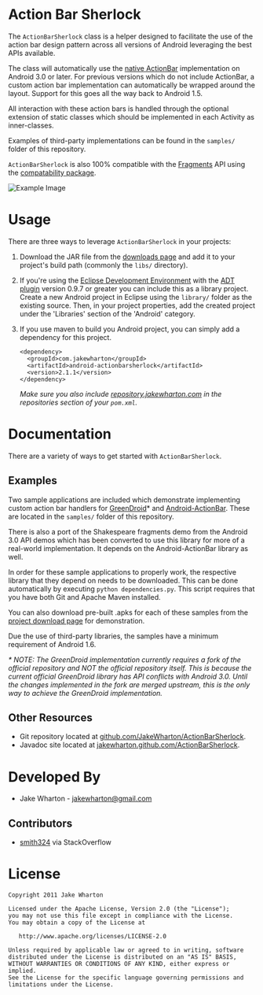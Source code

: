 Action Bar Sherlock
===================

The `ActionBarSherlock` class is a helper designed to facilitate the use of
the action bar design pattern across all versions of Android leveraging the
best APIs available.

The class will automatically use the [native ActionBar][1] implementation on
Android 3.0 or later. For previous versions which do not include ActionBar, a
custom action bar implementation can automatically be wrapped around the
layout. Support for this goes all the way back to Android 1.5.

All interaction with these action bars is handled through the optional
extension of static classes which should be implemented in each Activity as
inner-classes.

Examples of third-party implementations can be found in the `samples/` folder
of this repository.

`ActionBarSherlock` is also 100% compatible with the [Fragments][2] API using
the [compatability package][3].

![Example Image][4]



Usage
=====

There are three ways to leverage `ActionBarSherlock` in your projects:

 1. Download the JAR file from the [downloads page][5] and add it to your
    project's build path (commonly the `libs/` directory).
 2. If you're using the [Eclipse Development Environment][6] with the [ADT
    plugin][7] version 0.9.7 or greater you can include this as a library
    project. Create a new Android project in Eclipse using the `library/` folder
    as the existing source. Then, in your project properties, add the created
    project under the 'Libraries' section of the 'Android' category.
 3. If you use maven to build you Android project, you can simply add a
    dependency for this project.
    
        <dependency>
          <groupId>com.jakewharton</groupId>
          <artifactId>android-actionbarsherlock</artifactId>
          <version>2.1.1</version>
        </dependency>
    
    *Make sure you also include [repository.jakewharton.com][8] in the
    repositories section of your `pom.xml`.*



Documentation
=============

There are a variety of ways to get started with `ActionBarSherlock`.


Examples
--------

Two sample applications are included which demonstrate implementing custom
action bar handlers for [GreenDroid][9]* and [Android-ActionBar][10]. These are
located in the `samples/` folder of this repository.

There is also a port of the Shakespeare fragments demo from the Android 3.0 API
demos which has been converted to use this library for more of a real-world
implementation. It depends on the Android-ActionBar library as well.

In order for these sample applications to properly work, the respective library
that they depend on needs to be downloaded. This can be done automatically by
executing `python dependencies.py`. This script requires that you have both Git
and Apache Maven installed.

You can also download pre-built .apks for each of these samples from the
[project download page][11] for demonstration.

Due the use of third-party libraries, the samples have a minimum requirement of
Android 1.6.

_* NOTE: The GreenDroid implementation currently requires a fork of the official
repository and NOT the official repository itself. This is because the current
official GreenDroid library has API conflicts with Android 3.0. Until the changes
implemented in the fork are merged upstream, this is the only way to achieve
the GreenDroid implementation._


Other Resources
---------------

 * Git repository located at [github.com/JakeWharton/ActionBarSherlock][12].
 * Javadoc site located at [jakewharton.github.com/ActionBarSherlock][13].



Developed By
============

* Jake Wharton - <jakewharton@gmail.com>


Contributors
------------

 * [smith324](http://stackoverflow.com/users/413575/smith324) via StackOverflow



License
=======

    Copyright 2011 Jake Wharton

    Licensed under the Apache License, Version 2.0 (the "License");
    you may not use this file except in compliance with the License.
    You may obtain a copy of the License at

       http://www.apache.org/licenses/LICENSE-2.0

    Unless required by applicable law or agreed to in writing, software
    distributed under the License is distributed on an "AS IS" BASIS,
    WITHOUT WARRANTIES OR CONDITIONS OF ANY KIND, either express or implied.
    See the License for the specific language governing permissions and
    limitations under the License.





 [1]: http://developer.android.com/guide/topics/ui/actionbar.html
 [2]: http://developer.android.com/guide/topics/fundamentals/fragments.html
 [3]: http://android-developers.blogspot.com/2011/03/fragments-for-all.html
 [4]: http://img.jakewharton.com/ActionBarSherlock01.png
 [5]: https://github.com/JakeWharton/ActionBarSherlock/downloads
 [6]: http://www.eclipse.org
 [7]: http://developer.android.com/sdk/eclipse-adt.html
 [8]: http://repository.jakewharton.com
 [9]: https://github.com/hameno/GreenDroid
 [10]: https://github.com/johannilsson/android-actionbar
 [11]: https://github.com/JakeWharton/ActionBarSherlock/downloads
 [12]: https://github.com/JakeWharton/ActionBarSherlock/
 [13]: http://jakewharton.github.com/ActionBarSherlock/

